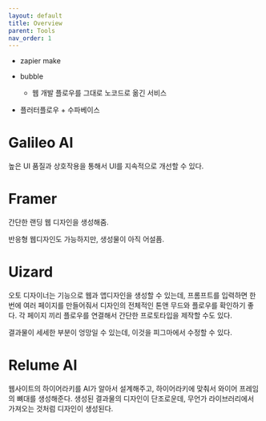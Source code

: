 ```yaml
---
layout: default
title: Overview
parent: Tools
nav_order: 1
---
```


* zapier make

* bubble
  + 웹 개발 플로우를 그대로 노코드로 옮긴 서비스

* 플러터플로우 + 수파베이스


# Galileo AI

높은 UI 품질과 상호작용을 통해서 UI를 지속적으로 개선할 수 있다.



# Framer

간단한 랜딩 웹 디자인을 생성해줌.

반응형 웹디자인도 가능하지만, 생성물이 아직 어설픔.


# Uizard

오토 디자이너는 기능으로 웹과 앱디자인을 생성할 수 있는데, 
프롬프트를 입력하면 한번에 여러 페이지를 만들어줘서 디자인의 전체적인 톤앤 무드와 플로우를 확인하기 좋다. 각 페이지 끼리 플로우를 연결해서 간단한 프로토타입을 제작할 수도 있다.

결과물이 세세한 부분이 엉망일 수 있는데, 이것을 피그마에서 수정할 수 있다.

# Relume AI

웹사이트의 하이어라키를 AI가 알아서 설계해주고, 하이어라키에 맞춰서 와이어 프레임의 뼈대를 생성해준다. 생성된 결과물의 디자인이 단조로운데, 무언가 라이브러리에서 가져오는 것처럼 디자인이 생성된다. 



